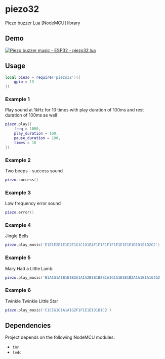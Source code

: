 # piezo32
Piezo buzzer Lua [NodeMCU] library

## Demo

[![Piezo buzzer music - ESP32 - piezo32.lua](https://img.youtube.com/vi/962Ot5rB4sI/mqdefault.jpg)](https://www.youtube.com/watch?v=962Ot5rB4sI)

## Usage

```lua
local piezo = require('piezo32')({
    gpio = 13
})
```

### Example 1

Play sound at 1kHz for 10 times with play duration of 100ms and rest duration of 100ms as well

```lua 
piezo.play({
	freq = 1000,
	play_duration = 100,
	pause_duration = 100,
	times = 10
})
```

### Example 2

Two beeps - success sound

```lua 
piezo.success()
```

### Example 3

Low frequency error sound

```lua 
piezo.error()
```

### Example 4

Jingle Bells

```lua 
piezo.play_music('E1E1E2E1E1E2E1G1C1D1E4F1F1F1F1F1E1E1E1E1D1D1E1D2G2')
```

### Example 5

Mary Had a Little Lamb

```lua 
piezo.play_music('B1A1G1A1B1B1B2A1A1A2B1B1B2B1A1G1A1B1B1B2A1A1B1A1G2G2')
```

### Example 6

Twinkle Twinkle Little Star

```lua 
piezo.play_music('C1C1G1G1A1A1G2F1F1E1E1D1D1C2')
```

## Dependencies

Project depends on the following NodeMCU modules:

  - `tmr`
  - `ledc`
